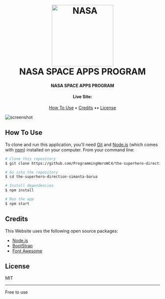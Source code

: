 
<h1 align="center">
  <br>
  <a href="https://friendly-feynman-9d3cfc.netlify.app/"><img src="https://www.nasa.gov/sites/all/themes/custom/nasatwo/images/nasa-logo.svg" alt="NASA" width="200"></a>
  <br>
  NASA SPACE APPS PROGRAM
  <br>
</h1>

<h4 align="center">NASA SPACE APPS PROGRAM</h4>
<h4 align="center">Live Site:  <a href="https://friendly-feynman-9d3cfc.netlify.app/"></h4>

<p align="center">
  <a href="#how-to-use">How To Use</a> •
  <a href="#credits">Credits</a> ••
  <a href="#license">License</a>
</p>

![screenshot](https://raw.githubusercontent.com/amitmerchant1990/electron-markdownify/master/app/img/markdownify.gif)


## How To Use

To clone and run this application, you'll need [Git](https://git-scm.com) and [Node.js](https://nodejs.org/en/download/) (which comes with [npm](http://npmjs.com)) installed on your computer. From your command line:

```bash
# Clone this repository
$ git clone https://github.com/ProgrammingHeroWC4/the-superhero-direction-simanta-barua.git

# Go into the repository
$ cd the-superhero-direction-simanta-barua

# Install dependencies
$ npm install

# Run the app
$ npm start
```


## Credits

This Website uses the following open source packages:

- [Node.js](https://nodejs.org/)
- [BootStrap](https://getbootstrap.com/)
- [Font Awesome](https://fontawesome.com/)


## License

MIT

---
Free to use 

